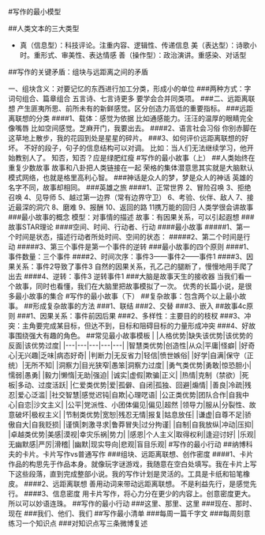 #写作的最小模型

##人类文本的三大类型  
 * 真（信息型）：科技评论。注重内容、逻辑性、传递信息
 美（表达型）：诗歌小时。重形式、审美性、表达情感
善（操作型）：政治演讲。重感染、对话型

##写作的关键矛盾：组块与远距离之间的矛盾

一、组块含义：对要记忆的东西进行加工分类，形成小的单位
###两种方式：字词句组合、篇章组合
五言诗、七言诗更多
要学会合并同类项。
###二、远距离联想
产生匪夷所思、前所未有的新鲜感觉。区分创造力高低的重要指标。
###远距离联想的分类
####1、载体：感觉为依据
比如通感能力。汪汪的温厚的眼睛完全像嘴唇
比如空间感觉。芝麻开门，我要出去。
####2、语言社会习俗
你别赤脚在这草地上散步，我的花园到处是星星的碎片。
###3、如何评价远距离联想的好坏。
不好的段子，句子的信息结构可以对调。
比如：当人们无法继续学习，他开始教别人了。
知否，知否？应是绿肥红瘦
#写作的最小故事（上）
##人类始终在重复少数故事
故事和八卦把人类链接在一起
荣格的集体潜意思其实就是大脑默认模式网络，也就是格里高利心智。
###神话是众人的梦，梦是众人的神话
英雄的名字不同，故事却相同。
###英雄之旅
####1、正常世界 2、冒险召唤 3、拒绝召唤  4、见导师   5、越过第一边界（常有边界守卫）  6、考验、伙伴、敌人  7、接近最深的洞穴  8、磨难   9、报酬   10、返回的路   11携万能的回归
人类学很会讲故事
###最小故事的概念
模型：对事情的描述
故事：有因果关系，可以引起遐想
###故事STAR理论
####空间、时间、行动者、行动
####最小故事
#####1、第一个时间是状态，描述行动者所处时间、空间的状态：
#####2、第二个时间是行动
#####3、第三个事件是第一个事件的逆转
###最小故事的四个原则
####1、事件数量：三个事件
####2、时间次序：事件3——事件2——事件1
####3、因果关系：事件2导致了事件3
自然的因果关系，孔乙己的腿断了，慢慢地用手爬了出去
####4、逆转：事件3 逆转事件1
###大脑是故事天生的接收器
当我们看一个故事，同时也看懂，我们在大脑里把故事模拟了一次。
优秀的长篇小说，是很多最小故事的集合
#写作的最小故事（下）
##复杂故事：包含两个以上最小故事。
##形成复杂故事的方法
###1、联结
###2、交替
###3、嵌入
##故事4c原则
###1、因果关系：事件前因后果
###2、多样性：主要目的的枝杈
###3、冲突：主角要完成某目标，但达不到，目标和阻碍目标的力量形成冲突
###4、好故事围绕强大有趣的角色。
##常见最小故事模板
|     |人格优势|缺失该优势|该优势的反面|该优势过度|
|---|---|---|---|---|
|智慧类优势|创造性|从众|平庸|怪癖|
           |好奇心|无兴趣|乏味|病态好奇|
           |判断力|无反省力|轻信|愤世嫉俗|
           |好学|自满|保守（正统）|无所不知|
           |洞察力|目光狭窄|愚笨|洞察力过度|
|勇气类优势|勇敢|惊恐胆小|懦弱|愚勇|
           |毅力|懒惰|无助|强迫|
           |诚实|虚假|欺骗|正义|
           |热情|克制（禁欲）|死板|多动、过度活跃|
|仁爱类优势|爱|孤僻、自闭|孤独、回避|煽情|
           |善良|冷疏|残忍|爱心泛滥|
           |社交智慧|感觉迟钝|自欺|心理呓语|
|公正类优势|团队合作|自我中心|自恋|沙文主义|
           |公平|党派性、小团体偏见|偏见|超然
           |领导力|服从|分裂性、故意破坏|极权主义|
|节制类优势|宽恕|残忍无情|报复|姑息放任|
           |谦虚|自尊不足|骄傲自大|自我贬损|
           |谨慎|刺激寻求|鲁莽冒失|过分拘谨|
           |自制|自我放纵|冲动|压抑|
|卓越类优势|美感|漠视|幸灾乐祸|势力|
           |感恩|个人主义|取得权利|逢迎讨好|
           |乐观|无幽默感|严厉|滑稽|
           |幽默|现实导向|悲观|盲目乐观|
#写作的最小行动
##纳博科夫的卡片。卡片写作vs普通写作
###组块、远距离联想、创作密度
####1、卡片
作品的构思先于作品本身。就像玩字谜游戏，我随意在空白处填写。我在卡片上写下这些段落，直到完成整部小说。我的写作计划是灵活的。工具是卡纸和铅笔橡皮。
####2、远距离联想
善用动词来带动远距离联想。
不是利益先行，是感觉先行。
####3、信息密度
用卡片写作，将心力分在更少的内容上。创意密度更大。所以可以妙语连珠。
##写作的最小行动
###这里、那里、这里
###现在、那时、现在
###我们、他们、我们
##写作最小清单
###每周一篇千字文
###每周刻意练习一个知识点
###对知识点写三条微博复述
